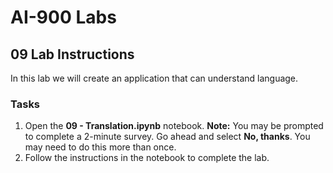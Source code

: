 # AI-900 Labs
## 09 Lab Instructions
In this lab we will create an application that can understand language. 

### Tasks
1.  Open the **09 - Translation.ipynb** notebook. 
    **Note:** You may be prompted to complete a 2-minute survey. Go ahead and select **No, thanks**. You may need to do this more than once.
2.  Follow the instructions in the notebook to complete the lab.
